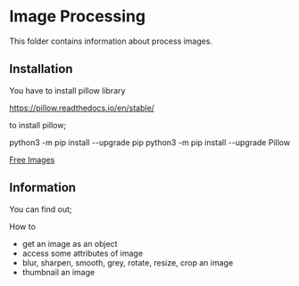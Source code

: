 # Image Processing

This folder contains information about process images.

## Installation 

You have to install pillow library

https://pillow.readthedocs.io/en/stable/

to install pillow;

python3 -m pip install --upgrade pip
python3 -m pip install --upgrade Pillow

[Free Images](https://unsplash.com/)

## Information

You can find out;

How to
- get an image as an object
- access some attributes of image
- blur, sharpen, smooth, grey, rotate, resize, crop an image
- thumbnail an image
